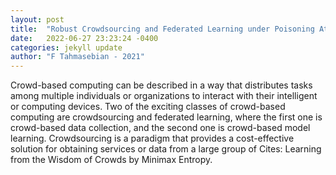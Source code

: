 ```yaml
---
layout: post
title:  "Robust Crowdsourcing and Federated Learning under Poisoning Attacks"
date:   2022-06-27 23:23:24 -0400
categories: jekyll update
author: "F Tahmasebian - 2021"
---
```

Crowd-based computing can be described in a way that distributes tasks among multiple individuals or organizations to interact with their intelligent or computing devices. Two of the exciting classes of crowd-based computing are crowdsourcing and federated learning, where the first one is crowd-based data collection, and the second one is crowd-based model learning. Crowdsourcing is a paradigm that provides a cost-effective solution for obtaining services or data from a large group of 
Cites: Learning from the Wisdom of Crowds by Minimax Entropy.